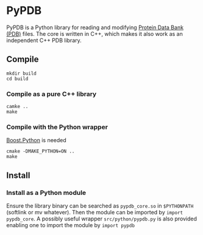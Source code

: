 # PyPDB
PyPDB is a Python library for reading and modifying [Protein Data Bank (PDB)](https://www.wwpdb.org/) files. The core is written in C++, which makes it also work as an independent C++ PDB library.
## Compile
```
mkdir build
cd build
```
### Compile as a pure C++ library
```
camke ..
make
```
### Compile with the Python wrapper
[Boost.Python](http://www.boost.org/doc/libs/1_66_0/libs/python/doc/html/index.html) is needed
```
cmake -DMAKE_PYTHON=ON ..
make
```
## Install
### Install as a Python module
Ensure the library binary can be searched as `pypdb_core.so` in `$PYTHONPATH` (softlink or mv whatever). Then the module can be imported by `import pypdb_core`. A possibly useful wrapper `src/python/pypdb.py` is also provided enabling one to import the module by `import pypdb`
